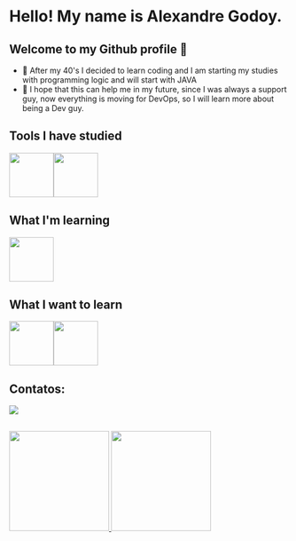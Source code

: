 # Hello! My name is Alexandre Godoy.
## Welcome to my Github profile :wave:

- 🌱 After my 40's I decided to learn coding and I am starting my studies with programming logic and will start with JAVA
- 🤔 I hope that this can help me in my future, since I was always a support guy, now everything is moving for DevOps, so I will learn more about being a Dev guy.

## Tools I have studied

<img loading="lazy" src="https://cdn.jsdelivr.net/gh/devicons/devicon/icons/docker/docker-original-wordmark.svg" width="80" height="80"/><img loading="lazy" src="https://cdn.jsdelivr.net/gh/devicons/devicon/icons/git/git-plain-wordmark.svg" width="80" height="80"/>

## What I'm learning

<img loading="lazy" src="https://cdn.jsdelivr.net/gh/devicons/devicon/icons/javascript/javascript-original.svg" width="80" height="80"/>

## What I want to learn

<img loading="lazy" src="https://cdn.jsdelivr.net/gh/devicons/devicon/icons/java/java-original-wordmark.svg" width="80" height="80"/><img loading="lazy" src="https://cdn.jsdelivr.net/gh/devicons/devicon/icons/python/python-original-wordmark.svg" width="80" height="80"/>

## Contatos:

<div>
<a href="https://www.linkedin.com/in/alexandre-godoy-0284652a/" target="_blank"><img loading="lazy" src="https://img.shields.io/badge/-LinkedIn-%230077B5?style=for-the-badge&logo=linkedin&logoColor=white" target="_blank"></a>   
</div>

##

<div>
<a href="https://github.com/alegodoybr">
<img loading="lazy" height="180em" src="https://github-readme-stats.vercel.app/api/top-langs/?username=alegodoybr&layout=compact&langs_count=7&theme=dracula"/>
<img loading="lazy" height="180em" src="https://github-readme-stats.vercel.app/api?username=alegodoybr&show_icons=true&theme=dracula&include_all_commits=true&count_private=true"/></a>
</div>
